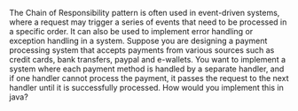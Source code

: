 The Chain of Responsibility pattern is often used in event-driven systems, where a request may trigger a series of events that need to be processed in a specific order. It can also be used to implement error handling or exception handling in a system.
Suppose you are designing a payment processing system that accepts payments from various
sources such as credit cards, bank transfers, paypal and e-wallets. You want to implement a system
where each payment method is handled by a separate handler, and if one handler cannot process the payment,
it passes the request to the next handler until it is successfully processed. How
would you implement this in java?